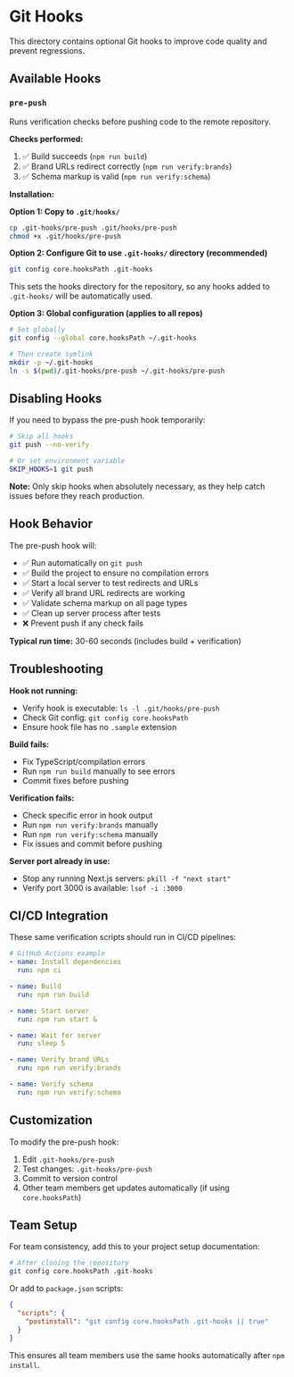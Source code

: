 # Git Hooks

This directory contains optional Git hooks to improve code quality and prevent regressions.

## Available Hooks

### `pre-push`
Runs verification checks before pushing code to the remote repository.

**Checks performed:**
1. ✅ Build succeeds (`npm run build`)
2. ✅ Brand URLs redirect correctly (`npm run verify:brands`)
3. ✅ Schema markup is valid (`npm run verify:schema`)

**Installation:**

**Option 1: Copy to `.git/hooks/`**
```bash
cp .git-hooks/pre-push .git/hooks/pre-push
chmod +x .git/hooks/pre-push
```

**Option 2: Configure Git to use `.git-hooks/` directory (recommended)**
```bash
git config core.hooksPath .git-hooks
```

This sets the hooks directory for the repository, so any hooks added to `.git-hooks/` will be automatically used.

**Option 3: Global configuration (applies to all repos)**
```bash
# Set globally
git config --global core.hooksPath ~/.git-hooks

# Then create symlink
mkdir -p ~/.git-hooks
ln -s $(pwd)/.git-hooks/pre-push ~/.git-hooks/pre-push
```

## Disabling Hooks

If you need to bypass the pre-push hook temporarily:

```bash
# Skip all hooks
git push --no-verify

# Or set environment variable
SKIP_HOOKS=1 git push
```

**Note:** Only skip hooks when absolutely necessary, as they help catch issues before they reach production.

## Hook Behavior

The pre-push hook will:
- ✅ Run automatically on `git push`
- ✅ Build the project to ensure no compilation errors
- ✅ Start a local server to test redirects and URLs
- ✅ Verify all brand URL redirects are working
- ✅ Validate schema markup on all page types
- ✅ Clean up server process after tests
- ❌ Prevent push if any check fails

**Typical run time:** 30-60 seconds (includes build + verification)

## Troubleshooting

**Hook not running:**
- Verify hook is executable: `ls -l .git/hooks/pre-push`
- Check Git config: `git config core.hooksPath`
- Ensure hook file has no `.sample` extension

**Build fails:**
- Fix TypeScript/compilation errors
- Run `npm run build` manually to see errors
- Commit fixes before pushing

**Verification fails:**
- Check specific error in hook output
- Run `npm run verify:brands` manually
- Run `npm run verify:schema` manually
- Fix issues and commit before pushing

**Server port already in use:**
- Stop any running Next.js servers: `pkill -f "next start"`
- Verify port 3000 is available: `lsof -i :3000`

## CI/CD Integration

These same verification scripts should run in CI/CD pipelines:

```yaml
# GitHub Actions example
- name: Install dependencies
  run: npm ci

- name: Build
  run: npm run build

- name: Start server
  run: npm run start &

- name: Wait for server
  run: sleep 5

- name: Verify brand URLs
  run: npm run verify:brands

- name: Verify schema
  run: npm run verify:schema
```

## Customization

To modify the pre-push hook:

1. Edit `.git-hooks/pre-push`
2. Test changes: `.git-hooks/pre-push`
3. Commit to version control
4. Other team members get updates automatically (if using `core.hooksPath`)

## Team Setup

For team consistency, add this to your project setup documentation:

```bash
# After cloning the repository
git config core.hooksPath .git-hooks
```

Or add to `package.json` scripts:

```json
{
  "scripts": {
    "postinstall": "git config core.hooksPath .git-hooks || true"
  }
}
```

This ensures all team members use the same hooks automatically after `npm install`.

